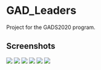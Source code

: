 # GAD_Leaders

Project for the GADS2020 program.

## Screenshots
<img src ="Screenshots/first_screen.jpg">
<img src ="Screenshots/second_screen.jpg">
<img src ="Screenshots/third_screen.jpg">
<img src ="Screenshots/fourth_screen.jpg">
<img src ="Screenshots/fifth_screen.jpg">
<img src ="Screenshots/sixth_screen.jpg">